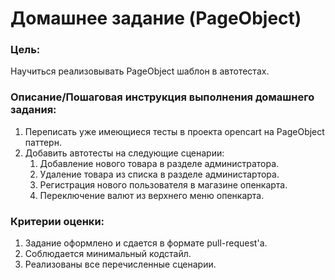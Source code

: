 # Домашнее задание (PageObject)

### Цель:

Научиться реализовывать PageObject шаблон в автотестах.

### Описание/Пошаговая инструкция выполнения домашнего задания:

1. Переписать уже имеющиеся тесты в проекта opencart на PageObject паттерн.
2. Добавить автотесты на следующие сценарии:
   1. Добавление нового товара в разделе администратора. 
   2. Удаление товара из списка в разделе администартора.
   3. Регистрация нового пользователя в магазине опенкарта.
   4. Переключение валют из верхнего меню опенкарта.

### Критерии оценки:

1. Задание оформлено и сдается в формате pull-request'a.
2. Соблюдается минимальный кодстайл.
3. Реализованы все перечисленные сценарии.
